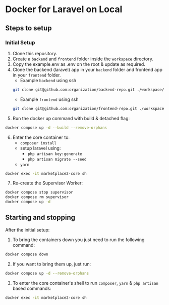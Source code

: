 # Docker for Laravel on Local

## Steps to setup

### Initial Setup

1. Clone this repository.
2. Create a `backend` and `frontend` folder inside the `workspace` directory.
3. Copy the example.env as .env on the root & update as required.
4. Clone the backend (laravel) app in your `backend` folder and frontend app in your `frontend` folder.
    - Example `backend` using ssh
    ```sh
    git clone git@github.com:organization/backend-repo.git ./workspace/backend
    ```
    - Example `frontend` using ssh
    ```sh
    git clone git@github.com:organization/frontend-repo.git ./workspace/frontend
    ```
5. Run the docker up command with build & detached flag:
  ```sh
  docker compose up -d --build --remove-orphans
  ```
6. Enter the core container to:
    - `composer install`
    - setup laravel using:
        - `php artisan key:generate`
        - `php artisan migrate --seed`
    - `yarn`
```sh
docker exec -it marketplace2-core sh
```
7. Re-create the Supervisor Worker:
```sh
docker compose stop supervisor
docker compose rm supervisor
docker compose up -d
```

## Starting and stopping

After the initial setup:

1. To bring the containers down you just need to run the following command:

```sh
docker compose down
```

2. If you want to bring them up, just run:

```sh
docker compose up -d --remove-orphans
```

3. To enter the core container's shell to run `composer`, `yarn` & `php artisan` based commands:

```sh
docker exec -it marketplace2-core sh
```